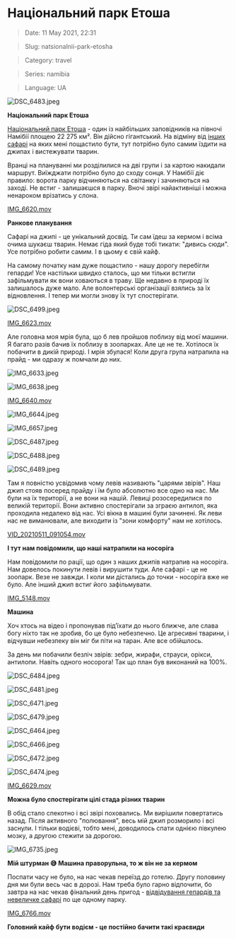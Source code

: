 # Національний парк Етоша

> Date: 11 May 2021, 22:31

> Slug: natsionalnii-park-etosha

> Category: travel

> Series: namibia

> Language: UA

![DSC_6483.jpeg](https://res.craft.do/user/full/b5a256f3-51ff-c8e5-10fe-9343b6a0451d/doc/4756A21B-6F35-44B5-98FC-AC4B7B9B82F0/14DA39AC-40DB-4EEA-9098-DFE5720DC1E6_2/78jiL5zq5hhESCKwd1uEo5i2ru9dMNobpDYomMGJoTYz/DSC_6483.jpeg)

**Національний парк Етоша**

[Національний парк Етоша](https://uk.wikipedia.org/wiki/Етоша_(національний_парк)) - один із найбільших заповідників на півночі Намібії площею 22 275 км². Він дійсно гігантський. На відміну від [інших сафарі](/posts/den-desyatii-natsionalnii-park-ngorongoro) на яких мені пощастило бути, тут потрібно було самим їздити на джипах і вистежувати тварин.

Вранці на плануванні ми розділилися на дві групи і за картою накидали маршрут. Виїжджати потрібно було до сходу сонця. У Намібії діє правило: ворота парку відчиняються на світанку і зачиняються на заході. Не встиг - залишаєшся в парку. Вночі звірі найактивніші і можна ненароком врізатись у слона.

[IMG_6620.mov](https://res.craft.do/user/full/b5a256f3-51ff-c8e5-10fe-9343b6a0451d/doc/4756A21B-6F35-44B5-98FC-AC4B7B9B82F0/68CE77B3-FBE3-45C8-AC9B-83E640705D52_2/KZyjbWIS55RNNBdyyXufcs3mdvOWaY28hPWExkJlTYcz/IMG_6620.mov)

**Ранкове планування**

Сафарі на джипі - це унікальний досвід. Ти сам їдеш за кермом і всіма очима шукаєш тварин. Немає гіда який буде тобі тикати: "дивись сюди". Усе потрібно робити самим. І в цьому є свій кайф.

На самому початку нам дуже пощастило - нашу дорогу перебігли гепарди! Усе настільки швидко сталось, що ми тільки встигли зафільмувати як вони ховаються в траву. Ще недавно в природі їх залишалось дуже мало. Але волонтерські організації взялись за їх відновлення. І тепер ми могли знову їх тут спостерігати.

![DSC_6499.jpeg](https://res.craft.do/user/full/b5a256f3-51ff-c8e5-10fe-9343b6a0451d/doc/4756A21B-6F35-44B5-98FC-AC4B7B9B82F0/3F0C0980-4F56-4D0C-93FD-B7803CB2E64F_2/QKVbkirON3FdxyAEc4y1qjUDIALdq9pQhRSmtKxVeRMz/DSC_6499.jpeg)

[IMG_6623.mov](https://res.craft.do/user/full/b5a256f3-51ff-c8e5-10fe-9343b6a0451d/doc/22AF59EA-42E7-40F6-A982-39B73E25F80A/F817388F-3868-4AF0-B3F2-6493B1487B30_2/IMG_6623.mov)

Але головна моя мрія була, що б лев пройшов поблизу від моєї машини. Я багато разів бачив їх поблизу в зоопарках. Але це не те. Хотілося їх побачити в дикій природі. І мрія збулася! Коли друга група натрапила на прайд - ми одразу ж помчали до них.

![IMG_6633.jpeg](https://res.craft.do/user/full/b5a256f3-51ff-c8e5-10fe-9343b6a0451d/doc/22AF59EA-42E7-40F6-A982-39B73E25F80A/1659A058-A83B-4C6A-9053-6D07421C0A52_2/IMG_6633.jpeg)

![IMG_6638.jpeg](https://res.craft.do/user/full/b5a256f3-51ff-c8e5-10fe-9343b6a0451d/doc/22AF59EA-42E7-40F6-A982-39B73E25F80A/B888168F-6C37-4893-AD9E-85DE71D029C8_2/IMG_6638.jpeg)

[IMG_6640.mov](https://res.craft.do/user/full/b5a256f3-51ff-c8e5-10fe-9343b6a0451d/doc/22AF59EA-42E7-40F6-A982-39B73E25F80A/FA845ED5-F830-4BC8-B0CE-F0B1696FFB38_2/IMG_6640.mov)

![IMG_6644.jpeg](https://res.craft.do/user/full/b5a256f3-51ff-c8e5-10fe-9343b6a0451d/doc/22AF59EA-42E7-40F6-A982-39B73E25F80A/DB52C9AE-B678-47CD-9A62-6D93994B11E5_2/IMG_6644.jpeg)

![IMG_6657.jpeg](https://res.craft.do/user/full/b5a256f3-51ff-c8e5-10fe-9343b6a0451d/doc/22AF59EA-42E7-40F6-A982-39B73E25F80A/7890B056-CFB3-45D1-83EC-5CC5C00E717C_2/IMG_6657.jpeg)

![DSC_6487.jpeg](https://res.craft.do/user/full/b5a256f3-51ff-c8e5-10fe-9343b6a0451d/doc/4756A21B-6F35-44B5-98FC-AC4B7B9B82F0/9F17F6D6-CCD2-4A5A-B42F-9584F3861D25_2/GKzXMEvWgxNIuW16LiJqcYD5zU0SmFy8DbpnV4WGod4z/DSC_6487.jpeg)

![DSC_6488.jpeg](https://res.craft.do/user/full/b5a256f3-51ff-c8e5-10fe-9343b6a0451d/doc/4756A21B-6F35-44B5-98FC-AC4B7B9B82F0/8B83612F-3D6B-437A-8B9B-3C6CFCDFDF86_2/lR1D8yyZsMKEElL0hdRy3doX99gQB9nmjaxpyHTROsAz/DSC_6488.jpeg)

![DSC_6489.jpeg](https://res.craft.do/user/full/b5a256f3-51ff-c8e5-10fe-9343b6a0451d/doc/4756A21B-6F35-44B5-98FC-AC4B7B9B82F0/C0610FEE-1831-464C-8408-84ADF877EC70_2/PNV301OVboSVwsc08EMIl4x7L7iawPjDGWoIdk4RBX0z/DSC_6489.jpeg)

Там я повністю усвідомив чому левів називають "царями звірів". Наш джип стояв посеред прайду і їм було абсолютно все одно на нас. Ми були на їх території, а не вони на нашій. Левиці розосередилися по великій території. Вони активно спостерігали за зграєю антилоп, яка проходила недалеко від нас. Усі вікна в машині були зачинені. Як леви нас не виманювали, але виходити із "зони комфорту" нам не хотілось.

[VID_20210511_091054.mov](https://res.craft.do/user/full/b5a256f3-51ff-c8e5-10fe-9343b6a0451d/doc/4756A21B-6F35-44B5-98FC-AC4B7B9B82F0/2A25C4C1-FAEF-4E42-AF7A-E084E7AAE424_2/FDzoysrGKaY5dpDfT0zeFt7Z4loQtSx1wyCMhf9Lu2Mz/VID_20210511_091054.mov)

**І тут нам повідомили, що наші натрапили на носоріга**

Нам повідомили по рації, що один з наших джипів натрапив на носоріга. Нам довелось покинути левів і вирушити туди. Але сафарі - це не зоопарк. Везе не завжди. І коли ми дістались до точки - носоріга вже не було. Але інший джип встиг його зафільмувати.

[IMG_5148.mov](https://res.craft.do/user/full/b5a256f3-51ff-c8e5-10fe-9343b6a0451d/doc/4756A21B-6F35-44B5-98FC-AC4B7B9B82F0/981B4F9E-C4FA-4C60-9631-2A7847159A58_2/O5NHNbB0bpyYkpchQoDRP7C39Tyv22JQtQhQh0av6twz/IMG_5148.mov)

**Машина**

Хоч хтось на відео і пропонував під’їхати до нього ближче, але слава богу ніхто так не зробив, бо це було небезпечно. Це агресивні тварини, і відчувши небезпеку він міг би піти на таран. Але все обійшлось.

За день ми побачили безліч звірів: зебри, жирафи, страуси, орікси, антилопи. Навіть одного носорога! Так що план був виконаний на 100%.

![DSC_6484.jpeg](https://res.craft.do/user/full/b5a256f3-51ff-c8e5-10fe-9343b6a0451d/doc/4756A21B-6F35-44B5-98FC-AC4B7B9B82F0/269A0D43-3ED3-4BC9-BD17-96984F210DAB_2/lsVYtTa0x8V42kZaoB4x2JaDQVyjkRCzgdoNqLcdwiEz/DSC_6484.jpeg)

![DSC_6481.jpeg](https://res.craft.do/user/full/b5a256f3-51ff-c8e5-10fe-9343b6a0451d/131E4F87-C9A9-4E87-BBED-4742F7A409A2_2/e7VKw1rqSHRiseXcZzf3IvE0WZbA3u2wtubIeA0Ug5sz/DSC_6481.jpeg)

![DSC_6471.jpeg](https://res.craft.do/user/full/b5a256f3-51ff-c8e5-10fe-9343b6a0451d/doc/22AF59EA-42E7-40F6-A982-39B73E25F80A/951BEE14-839E-48B4-8FE5-44F83FCFAB1C_2/DSC_6471.jpeg)

![DSC_6479.jpeg](https://res.craft.do/user/full/b5a256f3-51ff-c8e5-10fe-9343b6a0451d/doc/22AF59EA-42E7-40F6-A982-39B73E25F80A/FB133025-8557-4234-905B-BDF4C8308150_2/DSC_6479.jpeg)

![DSC_6464.jpeg](https://res.craft.do/user/full/b5a256f3-51ff-c8e5-10fe-9343b6a0451d/833239AA-A2DB-49DB-B281-004041AB0E51_2/Bs2mGliJxh5mSgjwRHBVF0nQ8O1FVFC9gB7qrJcj67Mz/DSC_6464.jpeg)

![DSC_6466.jpeg](https://res.craft.do/user/full/b5a256f3-51ff-c8e5-10fe-9343b6a0451d/doc/4756A21B-6F35-44B5-98FC-AC4B7B9B82F0/DB7E8D58-BE5C-4DF8-BF57-ED9616324927_2/v0yHoR3SydfuKFiXLqzi9NYPgsX4k2FC5CVBzwvP8jYz/DSC_6466.jpeg)

![DSC_6472.jpeg](https://res.craft.do/user/full/b5a256f3-51ff-c8e5-10fe-9343b6a0451d/doc/4756A21B-6F35-44B5-98FC-AC4B7B9B82F0/D2805932-E277-452E-AF61-C0EDDB1AFDE0_2/civhi4C6cESu2hiQK8Xvwv6TBzEjr99Bg5go3gMWO8Az/DSC_6472.jpeg)

![DSC_6474.jpeg](https://res.craft.do/user/full/b5a256f3-51ff-c8e5-10fe-9343b6a0451d/doc/4756A21B-6F35-44B5-98FC-AC4B7B9B82F0/B7C6DF59-2168-4371-8DED-06EFA3C66047_2/1iLowLzWxZxOB3WvjAaNkr8eiY1xSCA7vnFPCX6yFkEz/DSC_6474.jpeg)

[IMG_6629.mov](https://res.craft.do/user/full/b5a256f3-51ff-c8e5-10fe-9343b6a0451d/doc/22AF59EA-42E7-40F6-A982-39B73E25F80A/9D109EE3-DD2B-4815-986B-48125F72D1DB_2/IMG_6629.mov)

**Можна було спостерігати цілі стада різних тварин**

В обід стало спекотно і всі звірі поховались. Ми вирішили повертатись назад. Після активного "полювання", весь мій джип розморило і всі заснули. І тільки водієві, тобто мені, доводилось спати однією півкулею мозку, а другою стежити за дорогою.

![IMG_6735.jpeg](https://res.craft.do/user/full/b5a256f3-51ff-c8e5-10fe-9343b6a0451d/doc/22AF59EA-42E7-40F6-A982-39B73E25F80A/FF816B59-A538-4846-8B00-7F8965A707F5_2/IMG_6735.jpeg)

**Мій штурман 😅 Машина праворульна, то ж він не за кермом**

Поспати часу не було, на нас чекав переїзд до готелю. Другу половину дня ми були весь час в дорозі. Нам треба було гарно відпочити, бо завтра на нас чекав фінальний день пригод - [відвідування гепардів та невеличке сафарі](/posts/rezervatsiya-gepardiv-i-poshuk-sloniv) по ще одному парку.

[IMG_6766.mov](https://res.craft.do/user/full/b5a256f3-51ff-c8e5-10fe-9343b6a0451d/doc/4756A21B-6F35-44B5-98FC-AC4B7B9B82F0/C947334E-F80D-4C22-BAFB-D28B50AFCAE3_2/ObhRjH6AgEa0y6neuEiOyBBvqk7ixWpIUxx8rl3TW0Qz/IMG_6766.mov)

**Головний кайф бути водієм - це постійно бачити такі краєвиди**

